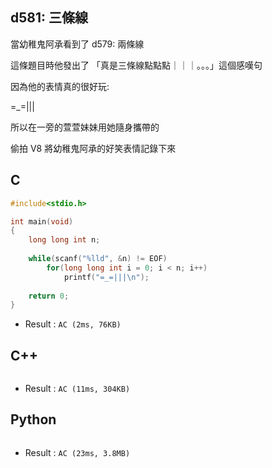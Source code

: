 ## d581: 三條線
當幼稚鬼阿承看到了  d579: 兩條線 

這條題目時他發出了 「真是三條線點點點｜｜｜。。。」這個感嘆句

因為他的表情真的很好玩:

=_=|||
 

所以在一旁的萱萱妹妹用她隨身攜帶的

偷拍  V8
將幼稚鬼阿承的好笑表情記錄下來

## C
```C
#include<stdio.h>

int main(void)
{
	long long int n;
	
	while(scanf("%lld", &n) != EOF)
		for(long long int i = 0; i < n; i++)
			printf("=_=|||\n");
	
	return 0;
}
```
 * Result : `AC (2ms, 76KB)`

## C++
```C++

```
 * Result : `AC (11ms, 304KB)`

## Python
```python

```
 * Result : `AC (23ms, 3.8MB)`
